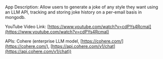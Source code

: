 App Description: Allow users to generate a joke of any style they want using an LLM API, tracking and storing joke history on a per-email basis in mongodb.

YouTube Video Link: [https://www.youtube.com/watch?v=cdPYs4RcmaI](https://www.youtube.com/watch?v=cdPYs4RcmaI)

APIs: Cohere (enterprise LLM model, [https://cohere.com/](https://cohere.com/), [https://api.cohere.com/v1/chat](https://api.cohere.com/v1/chat))
